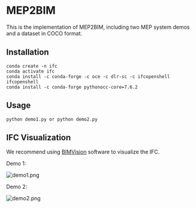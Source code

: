 # MEP2BIM

This is the implementation of MEP2BIM, including two MEP system demos and a dataset in COCO format.

## Installation

```
conda create -n ifc
conda activate ifc
conda install -c conda-forge -c oce -c dlr-sc -c ifcopenshell ifcopenshell
conda install -c conda-forge pythonocc-core=7.6.2
```

## Usage

```
python demo1.py or python demo2.py
```

## IFC  Visualization

We recommend using [BIMVision](https://bimvision.eu/download/) software to visualize the IFC.

Demo 1:

![demo1.png](https://github.com/CrossStyle/MEP2BIM/blob/main/img/demo1.png?raw=true)

Demo 2:

![demo2.png](https://github.com/CrossStyle/MEP2BIM/blob/main/img/demo2.png?raw=true)
